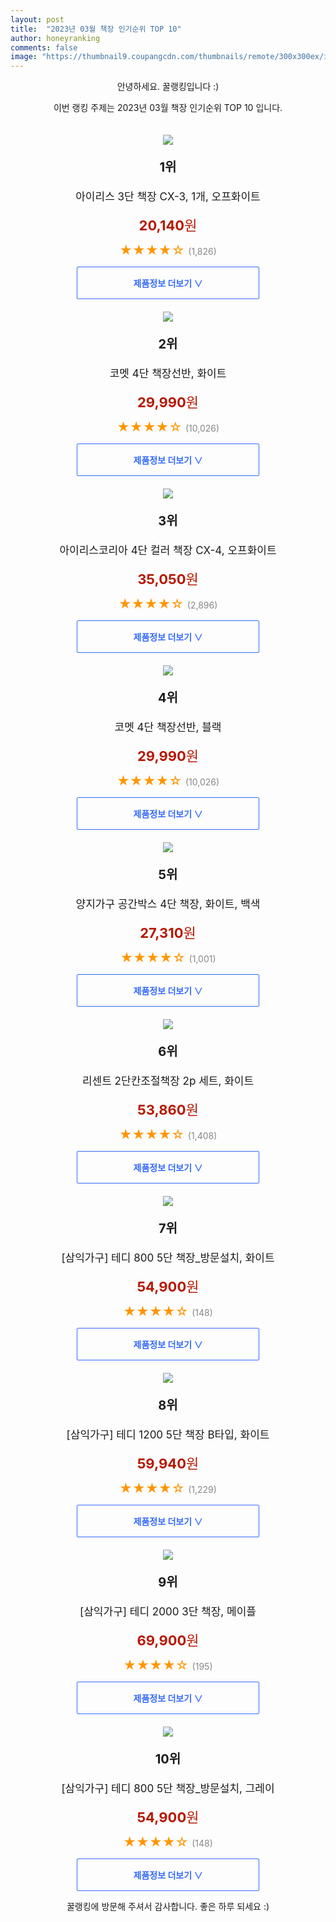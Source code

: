 ```yaml
---
layout: post
title:  "2023년 03월 책장 인기순위 TOP 10"
author: honeyranking
comments: false
image: "https://thumbnail9.coupangcdn.com/thumbnails/remote/300x300ex/image/retail/images/176712065072527-2b820d4d-9709-4458-bb9f-2fd006df7242.jpg"
---
```

<p style="text-align: center;">안녕하세요. 꿀랭킹입니다 :)</p>
<p style="text-align: center;">이번 랭킹 주제는 2023년 03월 책장 인기순위 TOP 10 입니다.</p><center><img src="https://thumbnail9.coupangcdn.com/thumbnails/remote/300x300ex/image/retail/images/176712065072527-2b820d4d-9709-4458-bb9f-2fd006df7242.jpg" style="margin-top:20px" /></center><p style="text-align: center; font-size: 20px"><b>1위</b></p><p style="text-align: center; font-size: 17px">아이리스 3단 책장 CX-3, 1개, 오프화이트</p><p style="text-align: center;"><span style="color: #b61800; font-size: 22px;"><b>20,140</b>원</span></p><p style="text-align: center;"><span style="color: #ff9600; font-size: 20px;">★★★★☆ </span><span style="color: #878787;">(1,826)</span></p><center><a href="https://link.coupang.com/a/ReFMl"><div style="font-size: 14px; display: inline-block; padding: 15px 90px; color: #346aff; border-radius: 2px; border: 1px solid #346aff; cursor: pointer;"><b>제품정보 더보기 &or;</b></div></a></center><center><img src="https://thumbnail8.coupangcdn.com/thumbnails/remote/300x300ex/image/retail/images/12641768623628766-60faad57-1322-4cd8-9de6-844a8fcc2388.jpg" style="margin-top:20px" /></center><p style="text-align: center; font-size: 20px"><b>2위</b></p><p style="text-align: center; font-size: 17px">코멧 4단 책장선반, 화이트</p><p style="text-align: center;"><span style="color: #b61800; font-size: 22px;"><b>29,990</b>원</span></p><p style="text-align: center;"><span style="color: #ff9600; font-size: 20px;">★★★★☆ </span><span style="color: #878787;">(10,026)</span></p><center><a href="https://link.coupang.com/a/ReFMm"><div style="font-size: 14px; display: inline-block; padding: 15px 90px; color: #346aff; border-radius: 2px; border: 1px solid #346aff; cursor: pointer;"><b>제품정보 더보기 &or;</b></div></a></center><center><img src="https://thumbnail10.coupangcdn.com/thumbnails/remote/300x300ex/image/retail/images/12109766053564528-08e41538-1c05-4955-b318-10d4d45d701e.jpg" style="margin-top:20px" /></center><p style="text-align: center; font-size: 20px"><b>3위</b></p><p style="text-align: center; font-size: 17px">아이리스코리아 4단 컬러 책장 CX-4, 오프화이트</p><p style="text-align: center;"><span style="color: #b61800; font-size: 22px;"><b>35,050</b>원</span></p><p style="text-align: center;"><span style="color: #ff9600; font-size: 20px;">★★★★☆ </span><span style="color: #878787;">(2,896)</span></p><center><a href="https://link.coupang.com/a/ReFMo"><div style="font-size: 14px; display: inline-block; padding: 15px 90px; color: #346aff; border-radius: 2px; border: 1px solid #346aff; cursor: pointer;"><b>제품정보 더보기 &or;</b></div></a></center><center><img src="https://thumbnail7.coupangcdn.com/thumbnails/remote/300x300ex/image/retail/images/13118400169986367-7adb79c3-abdd-448a-ab5c-bd8b34c879a1.jpg" style="margin-top:20px" /></center><p style="text-align: center; font-size: 20px"><b>4위</b></p><p style="text-align: center; font-size: 17px">코멧 4단 책장선반, 블랙</p><p style="text-align: center;"><span style="color: #b61800; font-size: 22px;"><b>29,990</b>원</span></p><p style="text-align: center;"><span style="color: #ff9600; font-size: 20px;">★★★★☆ </span><span style="color: #878787;">(10,026)</span></p><center><a href="https://link.coupang.com/a/ReFMp"><div style="font-size: 14px; display: inline-block; padding: 15px 90px; color: #346aff; border-radius: 2px; border: 1px solid #346aff; cursor: pointer;"><b>제품정보 더보기 &or;</b></div></a></center><center><img src="https://thumbnail7.coupangcdn.com/thumbnails/remote/300x300ex/image/retail/images/2020/05/29/18/7/89f8e7ed-b710-437a-a3e1-0a7e7ee27ee3.jpg" style="margin-top:20px" /></center><p style="text-align: center; font-size: 20px"><b>5위</b></p><p style="text-align: center; font-size: 17px">양지가구 공간박스 4단 책장, 화이트, 백색</p><p style="text-align: center;"><span style="color: #b61800; font-size: 22px;"><b>27,310</b>원</span></p><p style="text-align: center;"><span style="color: #ff9600; font-size: 20px;">★★★★☆ </span><span style="color: #878787;">(1,001)</span></p><center><a href="https://link.coupang.com/a/ReFMq"><div style="font-size: 14px; display: inline-block; padding: 15px 90px; color: #346aff; border-radius: 2px; border: 1px solid #346aff; cursor: pointer;"><b>제품정보 더보기 &or;</b></div></a></center><center><img src="https://thumbnail7.coupangcdn.com/thumbnails/remote/300x300ex/image/retail/images/493523771090241-6825a1b9-6400-4d9a-ae28-d9e23776bd36.jpg" style="margin-top:20px" /></center><p style="text-align: center; font-size: 20px"><b>6위</b></p><p style="text-align: center; font-size: 17px">리센트 2단칸조절책장 2p 세트, 화이트</p><p style="text-align: center;"><span style="color: #b61800; font-size: 22px;"><b>53,860</b>원</span></p><p style="text-align: center;"><span style="color: #ff9600; font-size: 20px;">★★★★☆ </span><span style="color: #878787;">(1,408)</span></p><center><a href="https://link.coupang.com/a/ReFMt"><div style="font-size: 14px; display: inline-block; padding: 15px 90px; color: #346aff; border-radius: 2px; border: 1px solid #346aff; cursor: pointer;"><b>제품정보 더보기 &or;</b></div></a></center><center><img src="https://thumbnail8.coupangcdn.com/thumbnails/remote/300x300ex/image/vendor_inventory/3873/9b51830106c863aa1935c5e39fac3f454df58d778f6bb60f2d5ea515898d.jpg" style="margin-top:20px" /></center><p style="text-align: center; font-size: 20px"><b>7위</b></p><p style="text-align: center; font-size: 17px">[삼익가구] 테디 800 5단 책장_방문설치, 화이트</p><p style="text-align: center;"><span style="color: #b61800; font-size: 22px;"><b>54,900</b>원</span></p><p style="text-align: center;"><span style="color: #ff9600; font-size: 20px;">★★★★☆ </span><span style="color: #878787;">(148)</span></p><center><a href="https://link.coupang.com/a/ReFMu"><div style="font-size: 14px; display: inline-block; padding: 15px 90px; color: #346aff; border-radius: 2px; border: 1px solid #346aff; cursor: pointer;"><b>제품정보 더보기 &or;</b></div></a></center><center><img src="https://thumbnail10.coupangcdn.com/thumbnails/remote/300x300ex/image/vendor_inventory/dd10/20affdf0bdea15defc1adc5db4a34c08f48f340b897411b314088efc5705.jpg" style="margin-top:20px" /></center><p style="text-align: center; font-size: 20px"><b>8위</b></p><p style="text-align: center; font-size: 17px">[삼익가구] 테디 1200 5단 책장 B타입, 화이트</p><p style="text-align: center;"><span style="color: #b61800; font-size: 22px;"><b>59,940</b>원</span></p><p style="text-align: center;"><span style="color: #ff9600; font-size: 20px;">★★★★☆ </span><span style="color: #878787;">(1,229)</span></p><center><a href="https://link.coupang.com/a/ReFMv"><div style="font-size: 14px; display: inline-block; padding: 15px 90px; color: #346aff; border-radius: 2px; border: 1px solid #346aff; cursor: pointer;"><b>제품정보 더보기 &or;</b></div></a></center><center><img src="https://thumbnail7.coupangcdn.com/thumbnails/remote/300x300ex/image/vendor_inventory/ac0b/db13976d17ee41cde8592520f28f5c54ba8783d69eda68a1b0114feb62c2.jpg" style="margin-top:20px" /></center><p style="text-align: center; font-size: 20px"><b>9위</b></p><p style="text-align: center; font-size: 17px">[삼익가구] 테디 2000 3단 책장, 메이플</p><p style="text-align: center;"><span style="color: #b61800; font-size: 22px;"><b>69,900</b>원</span></p><p style="text-align: center;"><span style="color: #ff9600; font-size: 20px;">★★★★☆ </span><span style="color: #878787;">(195)</span></p><center><a href="https://link.coupang.com/a/ReFMx"><div style="font-size: 14px; display: inline-block; padding: 15px 90px; color: #346aff; border-radius: 2px; border: 1px solid #346aff; cursor: pointer;"><b>제품정보 더보기 &or;</b></div></a></center><center><img src="https://thumbnail6.coupangcdn.com/thumbnails/remote/300x300ex/image/vendor_inventory/7951/a64ec1a2eeedbb997de58d245fa1db649f57b13a92b8843403eeb11e6140.jpg" style="margin-top:20px" /></center><p style="text-align: center; font-size: 20px"><b>10위</b></p><p style="text-align: center; font-size: 17px">[삼익가구] 테디 800 5단 책장_방문설치, 그레이</p><p style="text-align: center;"><span style="color: #b61800; font-size: 22px;"><b>54,900</b>원</span></p><p style="text-align: center;"><span style="color: #ff9600; font-size: 20px;">★★★★☆ </span><span style="color: #878787;">(148)</span></p><center><a href="https://link.coupang.com/a/ReFMy"><div style="font-size: 14px; display: inline-block; padding: 15px 90px; color: #346aff; border-radius: 2px; border: 1px solid #346aff; cursor: pointer;"><b>제품정보 더보기 &or;</b></div></a></center><p style="text-align: center;">꿀랭킹에 방문해 주셔서 감사합니다. 좋은 하루 되세요 :)</p>